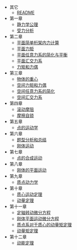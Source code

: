 * 其它
  * [README](理论力学/README.md)
* 第一章
  * [静力学公理](理论力学/第一章/静力学公理.md)
  * [受力分析](理论力学/第一章/受力分析.md)
* 第二章
  * [平面简单桁架内力计算](理论力学/第二章/平面简单桁架内力计算.md)
  * [平面力矩](理论力学/第二章/平面力矩.md)
  * [平面任意力系的简化与平衡](理论力学/第二章/平面任意力系的简化与平衡.md)
  * [平面汇交力系](理论力学/第二章/平面汇交力系.md)
  * [力矩和力偶](理论力学/第二章/力矩和力偶.md)
* 第三章
  * [物体的重心](理论力学/第三章/物体的重心.md)
  * [空间力矩和力偶](理论力学/第三章/空间力矩和力偶.md)
  * [空间任意力系的简化](理论力学/第三章/空间任意力系的简化.md)
  * [空间汇交力系](理论力学/第三章/空间汇交力系.md)
* 第四章
  * [滚动摩阻](理论力学/第四章/滚动摩阻.md)
  * [摩擦自锁](理论力学/第四章/摩擦自锁.md)
* 第五章
  * [点的运动学](理论力学/第五章/点的运动学.md)
* 第六章
  * [题型分析和总结](理论力学/第六章/题型分析和总结.md)
  * [刚体运动](理论力学/第六章/刚体运动.md)
* 第七章
  * [点的合成运动](理论力学/第七章/点的合成运动.md)
* 第八章
  * [刚体的平面运动](理论力学/第八章/刚体的平面运动.md)
* 第九章
  * [质点动力学](理论力学/第九章/质点动力学.md)
* 第十章
  * [质心运动定理](理论力学/第十章/质心运动定理.md)
  * [动量定理](理论力学/第十章/动量定理.md)
* 第十一章
  * [定轴转动微分方程](理论力学/第十一章/定轴转动微分方程.md)
  * [刚体平面运动微分方程](理论力学/第十一章/刚体平面运动微分方程.md)
  * [质点系对于质心的动量矩定理](理论力学/第十一章/质点系对于质心的动量矩定理.md)
  * [动量矩定理](理论力学/第十一章/动量矩定理.md)
* 第十二章
  * [动能定理](理论力学/第十二章/动能定理.md)
